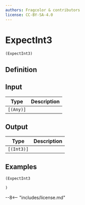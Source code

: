 ```yaml
---
authors: Fragcolor & contributors
license: CC-BY-SA-4.0
---
```



# ExpectInt3

```clojure
(ExpectInt3)
```


## Definition




## Input

| Type | Description |
|------|-------------|
| `[(Any)]` |  |


## Output

| Type | Description |
|------|-------------|
| `[(Int3)]` |  |


## Examples

```clojure
(ExpectInt3

)
```


--8<-- "includes/license.md"
